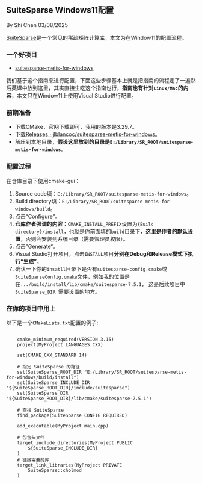 ## SuiteSparse Windows11配置

By Shi Chen 03/08/2025

[SuiteSparse](https://people.engr.tamu.edu/davis/suitesparse.html)是一个常见的稀疏矩阵计算库，本文为在Window11的配置流程。

### 一个好项目

- [suitesparse-metis-for-windows](https://github.com/jlblancoc/suitesparse-metis-for-windows)

我们基于这个指南来进行配置，下面这些步骤基本上就是把指南的流程走了一遍然后英译中放到这里，其实直接生吃这个指南也行，**指南也有针对`Linux/Mac`的内容**，本文只在Window11上使用Visual Studio进行配置。

### 前期准备

- 下载CMake，官网下载即可，我用的版本是3.29.7。
- 下载[Releases · jlblancoc/suitesparse-metis-for-windows](https://github.com/jlblancoc/suitesparse-metis-for-windows/releases)。
- 解压到本地目录，**假设这里放到的目录是`E:/Library/SR_ROOT/suitesparse-metis-for-windows`**。

### 配置过程

在仓库目录下使用cmake-gui：
1. Source code填：`E:/Library/SR_ROOT/suitesparse-metis-for-windows`。
2. Build directory填：`E:/Library/SR_ROOT/suitesparse-metis-for-windows/build`。
3. 点击“Configure”。
4. **仓库作者强调的内容**：`CMAKE_INSTALL_PREFIX`设置为`{Build directory}/install`，也就是你前面填的`build`目录下，**这里是作者的默认设置**，否则会安装到系统目录（需要管理员权限）。
5. 点击”Generate“。
6. Visual Studio打开项目，点击`INSTALL`项目**分别在Debug和Release模式下执行“生成”**。
7. 确认一下你的`insatll`目录下是否有`suitesparse-config.cmake`或`SuiteSparseConfig.cmake`文件，例如我的位置是在`.../build/install/lib/cmake/suitesparse-7.5.1`， 这是后续项目中`SuiteSparse_DIR `需要设置的地方。

### 在你的项目中用上

以下是一个`CMakeLists.txt`配置的例子:

```

	cmake_minimum_required(VERSION 3.15)
	project(MyProject LANGUAGES CXX)
	
	set(CMAKE_CXX_STANDARD 14)
	
	# 指定 SuiteSparse 的路径
	set(SuiteSparse_ROOT_DIR "E:/Library/SR_ROOT/suitesparse-metis-for-windows/build/install")
	set(SuiteSparse_INCLUDE_DIR "${SuiteSparse_ROOT_DIR}/include/suitesparse")
	set(SuiteSparse_DIR "${SuiteSparse_ROOT_DIR}/lib/cmake/suitesparse-7.5.1")
	
	# 查找 SuiteSparse
	find_package(SuiteSparse CONFIG REQUIRED)
	
	add_executable(MyProject main.cpp)
	
	# 包含头文件
	target_include_directories(MyProject PUBLIC 
		${SuiteSparse_INCLUDE_DIR}
	)
	# 链接需要的库
	target_link_libraries(MyProject PRIVATE
	    SuiteSparse::cholmod
	)

```